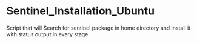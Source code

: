 # Sentinel_Installation_Ubuntu
Script that will Search for sentinel package in home directory and install it with status output in every stage 

